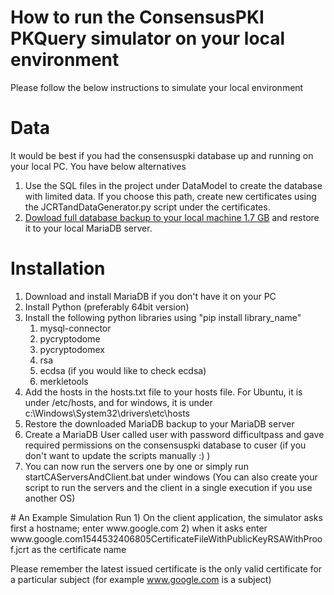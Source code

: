 # How to run the ConsensusPKI PKQuery simulator on your local environment
Please follow the below instructions to simulate your local environment

# Data 
It would be best if you had the consensuspki database up and running on your local PC. You have below alternatives 
1) Use the SQL files in the project under DataModel to create the database with limited data. If you choose this path, create new certificates using the JCRTandDataGenerator.py script under the certificates. 
2) [Dowload full database backup to your local machine 1.7 GB](https://drive.google.com/drive/folders/1xqpO7Aa7t7vnzkzyQmSc-FwYRof_imhE?usp=sharing) and restore it to your local MariaDB server.

# Installation
<ol>
<li>Download and install MariaDB if you don't have it on your PC</li>
<li>Install Python (preferably 64bit version)</li>
<li>Install the following python libraries using "pip install library_name"
<ol>
  <li>mysql-connector</li>
  <li>pycryptodome</li>
  <li>pycryptodomex</li>
  <li>rsa</li>
  <li>ecdsa (if you would like to check ecdsa)</li>
  <li>merkletools</li>
</ol></li>
<li>Add the hosts in the hosts.txt file to your hosts file. For Ubuntu, it is under /etc/hosts, and for windows, it is under c:\Windows\System32\drivers\etc\hosts</li>
<li>Restore the downloaded MariaDB backup to your MariaDB server</li>
<li>Create a MariaDB User called user with password difficultpass and gave required permissions on the consensuspki database to cuser (if you don't want to update the scripts manually :) )</li>
<li>You can now run the servers one by one or simply run startCAServersAndClient.bat under windows (You can also create your script to run the servers and the client in a single execution if you use another OS)</li>
</ol>
# An Example Simulation Run
1) On the client application, the simulator asks first a hostname; enter www.google.com
2) when it asks enter www.google.com1544532406805CertificateFileWithPublicKeyRSAWithProof.jcrt as the certificate name

Please remember the latest issued certificate is the only valid certificate for a particular subject (for example www.google.com is a subject)


